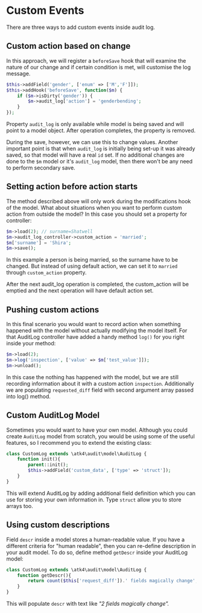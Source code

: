 
# Custom Events

There are three ways to add custom events inside audit log.

## Custom action based on change

In this approach, we will register a `beforeSave` hook that will examine the nature of our change and if certain condition is met, will customise the log message.

``` php
$this->addField('gender', ['enum' => ['M','F']]);
$this->addHook('beforeSave', function($m) {
    if ($m->isDirty('gender')) {
        $m->audit_log['action'] = 'genderbending';
    }
});
```

Property `audit_log` is only available while model is being saved and will point to a model object. After operation completes, the property is removed.

During the save, however, we can use this to change values. Another important point is that when `audit_log` is initially being set-up it was already saved, so that model will have a real `id` set. If no additional changes are done to the `$m` model or it's `audit_log` model, then there won't be any need to perform secondary save. 

## Setting action before action starts

The method described above will only work during the modifications hook of the model. What about situations when you want to perform custom action from outside the model? In this case you should set a property for controller:

``` php
$m->load(2); // surname=Shatwell
$m->audit_log_controller->custom_action = 'married';
$m['surname'] = 'Shira';
$m->save();
```

In this example a person is being married, so the surname have to be changed. But instead of using default action, we can set it to `married` through `custom_action` property.

After the next audit_log operation is completed, the custom_action will be emptied and the next operation will have default action set.

## Pushing custom actions

In this final scenario you would want to record action when something happened with the model without actually modifying the model itself. For that AuditLog controller have added a handy method `log()` for you right inside your method:

``` php
$m->load(2);
$m->log('inspection', ['value' => $m['test_value']]);
$m->unload();
```

In this case the nothing has happened with the model, but we are still recording information about it with a custom action `inspection`. Additionally we are populating `requested_diff` field with second argument array passed into log() method.

## Custom AuditLog Model

Sometimes you would want to have your own model. Although you could create `AuditLog` model from scratch, you would be using some of the useful features, so I recommend you to extend the existing class:

``` php
class CustomLog extends \atk4\audit\model\AuditLog {
    function init(){
        parent::init();
        $this->addField('custom_data', ['type' => 'struct']);
    }
}
```

This will extend AuditLog by adding additional field definition which you can use for storing your own information in. Type `struct` allow you to store arrays too.

## Using custom descriptions

Field `descr` inside a model stores a human-readable value. If you have a different criteria for "human readable", then you can re-define description in your audit model. To do so, define method `getDescr` inside your AuditLog model:

``` php
class CustomLog extends \atk4\audit\model\AuditLog {
    function getDescr(){
        return count($this['request_diff']).' fields magically change';
    }
}
```

This will populate `descr` with text like *"2 fields magically change".*

